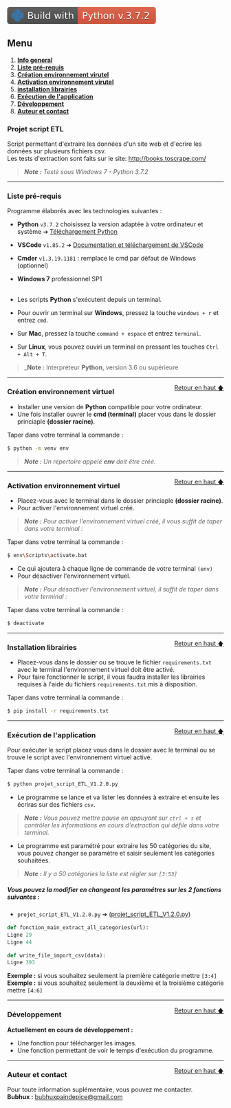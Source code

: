![Static Badge](static/badges/Build-with-Python-3.7.2.svg)

<div id="top"></div>

## Menu   

1. **[Info general](#informations-générales)**   
2. **[Liste pré-requis](#liste)**   
3. **[Création environnement virutel](#creation-environnement)**   
4. **[Activation environnement virutel](#activation-environnement)**   
5. **[installation librairies](#installation)**   
6. **[Exécution de l'application](#execution)**   
7. **[Développement](#developpement)**   
8. **[Auteur et contact](#auteur)**   


<div id="informations-générales"></div>

### Projet script ETL   

Script permettant d'extraire les données d'un site web et d'ecrire les données sur plusieurs fichiers csv.   
Les tests d'extraction sont faits sur le site: http://books.toscrape.com/   

>_**Note :** Testé sous Windows 7 - Python 3.7.2_   

-------------------------------------------------------------------------------------------------------------------

<div id="liste"></div>

### Liste pré-requis   

Programme élaborés avec les technologies suivantes :   

- **Python** ``v3.7.2`` choisissez la version adaptée à votre ordinateur et système ➔ [Téléchargement Python](https://www.python.org/downloads/)   
- **VSCode** ``v1.85.2`` ➔ [Documentation et téléchargement de VSCode](https://code.visualstudio.com/) 
- **Cmder** ``v1.3.19.1181`` : remplace le cmd par défaut de Windows (optionnel)   
- **Windows 7** professionnel SP1   
  &nbsp;   

- Les scripts **Python** s'exécutent depuis un terminal.   
- Pour ouvrir un terminal sur **Windows**, pressez la touche ```windows + r``` et entrez ```cmd```.   
- Sur **Mac**, pressez la touche ```command + espace``` et entrez ```terminal```.   
- Sur **Linux**, vous pouvez ouviri un terminal en pressant les touches ```Ctrl + Alt + T```.   

>_**Note :** Interpréteur **Python**, version 3.6 ou supérieure     

-------------------------------------------------------------------------------------------------------------------

<div id="creation-environnement"></div>
<a href="#top" style="float: right;">Retour en haut 🡅</a>

### Création environnement virtuel   

- Installer une version de **Python** compatible pour votre ordinateur.   
- Une fois installer ouvrer le **cmd (terminal)** placer vous dans le dossier princiaple **(dossier racine)**.   

Taper dans votre terminal la commande :   

```bash
$ python -m venv env
```   

>_**Note :** Un répertoire appelé **env** doit être créé._   

-------------------------------------------------------------------------------------------------------------------

<div id="activation-environnement"></div>
<a href="#top" style="float: right;">Retour en haut 🡅</a>

### Activation environnement virtuel   

- Placez-vous avec le terminal dans le dossier princiaple **(dossier racine)**.   
- Pour activer l'environnement virtuel créé.   

>_**Note :** Pour activer l'environnement virtuel créé, il vous suffit de taper dans votre terminal :_   

Taper dans votre terminal la commande :

```bash
$ env\Scripts\activate.bat
```
- Ce qui ajoutera à chaque ligne de commande de votre terminal ``(env)``   
- Pour désactiver l'environnement virtuel.   

>_**Note :** Pour désactiver l'environnement virtuel, il suffit de taper dans votre terminal :_   

Taper dans votre terminal la commande :

```bash
$ deactivate   
```

-------------------------------------------------------------------------------------------------------------------

<div id="installation"></div>
<a href="#top" style="float: right;">Retour en haut 🡅</a>

### Installation librairies   

- Placez-vous dans le dossier ou se trouve le fichier ``requirements.txt`` avec le terminal l'environnement virtuel doit être activé.   
- Pour faire fonctionner le script, il vous faudra installer les librairies requises à l'aide du fichiers ``requirements.txt`` mis à disposition.   

Taper dans votre terminal la commande :   

```bash
$ pip install -r requirements.txt
```
-------------------------------------------------------------------------------------------------------------------

<div id="execution"></div>
<a href="#top" style="float: right;">Retour en haut 🡅</a>

### Exécution de l'application   

Pour exécuter le script placez vous dans le dossier avec le terminal ou se trouve le script avec l'environnement virtuel activé.   

Taper dans votre terminal la commande :   

```bash
$ python projet_script_ETL_V1.2.0.py
```

- Le programme se lance et va lister les données à extraire et ensuite les écriras sur des fichiers ``csv``.   

>_**Note :** Vous pouvez mettre pause en appuyant sur ``ctrl + s`` et contrôler les informations en cours d'extraction qui défile dans votre terminal._   

- Le programme est paramétré pour extraire les 50 catégories du site, vous pouvez changer se paramètre et saisir seulement les catégories souhaitées.   
  
>_**Note :** Il y a 50 catégories la liste est régler sur ``[3:53]``_   


##### Vous pouvez la modifier en changeant les paramétres sur les 2 fonctions suivantes :   

- ``projet_script_ETL_V1.2.0.py`` ➔ ([projet_script_ETL_V1.2.0.py](projet_script_ETL_V1.2.0.py))   


```python
def fonction_main_extract_all_categories(url):
Ligne 29   
Ligne 44 
```   

```python
def write_file_import_csv(data):
Ligne 393
```   

**Exemple :** si vous souhaitez seulement la première catégorie mettre ``[3:4]``   
**Exemple :** si vous souhaitez seulement la deuxième et la troisième catégorie mettre ``[4:6]``   

-------------------------------------------------------------------------------------------------------------------

<div id="developpement"></div>
<a href="#top" style="float: right;">Retour en haut 🡅</a>

### Développement   

**Actuellement en cours de développement :**   

- Une fonction pour télécharger les images.   
- Une fonction permettant de voir le temps d'exécution du programme.   

-------------------------------------------------------------------------------------------------------------------

<div id="auteur"></div>
<a href="#top" style="float: right;">Retour en haut 🡅</a>

### Auteur et contact   

Pour toute information suplémentaire, vous pouvez me contacter.   
**Bubhux :** bubhuxpaindepice@gmail.com   
